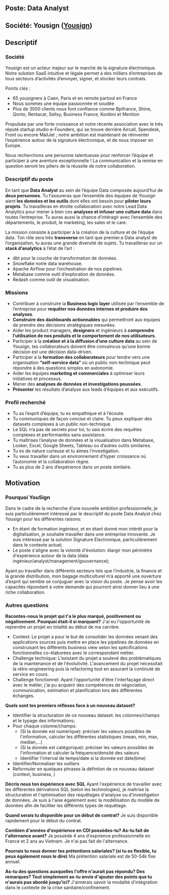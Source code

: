 ## Poste: Data Analyst 
## Société: Yousign ([Yousign](https://yousign.com/fr-fr))
## Descriptif
### Société
Yousign est un acteur majeur sur le marché de la signature électronique. Notre solution SaaS intuitive et légale permet à des milliers d’entreprises de tous secteurs d’activités d’envoyer, signer, et stocker leurs contrats.

Points clés :

- 65 yousigners à Caen, Paris et en remote partout en France
- Nous sommes une équipe passionnée et soudée
- Plus de 3500 clients nous font confiance comme Bpifrance, Shine, Qonto, Rentacar, Sellsy, Business France, Konbini et Mention

Propulsée par une forte croissance et notre récente association avec le très réputé startup studio e-Founders, qui se trouve derrière Aircall, Spendesk, Front ou encore MailJet ; notre ambition est maintenant de réinventer l’expérience autour de la signature électronique, et de nous imposer en Europe.

Nous recherchons une personne talentueuse pour renforcer l’équipe et participer à une aventure exceptionnelle ! La communication et la remise en question seront les piliers de la réussite de notre collaboration.

### Descriptif du poste

En tant que **Data Analyst** au sein de l’équipe Data composée aujourd’hui de **deux personnes**. Tu t’assureras que l’ensemble des équipes de Yousign aient **les données et les outils** dont elles ont besoin pour **piloter leurs projets**.
Tu travailleras en étroite collaboration avec notre Lead Data Analytics pour mener à bien ces **analyses et infuser une culture data** dans toutes l’entreprise.
Tu auras aussi la chance d’intéragir avec l’ensemble des départements, le produit, le marketing, les sales et le care.

La mission consiste à participer à la création de la culture et de l’équipe data. Ton rôle sera très **transverse** en tant que premier.e Data analyst de l’organisation, tu auras une grande diversité de sujets. Tu travailleras sur un **stack d’analytics** à l’état de l’art :

- dbt pour la couche de transformation de données.
- Snowflake notre data warehouse.
- Apache Airflow pour l’orchestration de nos pipelines.
- Metabase comme outil d’exploration de données.
- Redash comme outil de visualisation.

### Missions
- Contribuer à construire la **Business logic layer** utilisée par l’ensemble de l’entreprise pour **requêter nos données internes et produire des analyses**.
- **Construire des dashboards actionnables** qui permettront aux équipes de prendre des décisions stratégiques mesurées.
- Aider les product managers, **designers** et ingénieurs à **comprendre l’utilisation de nos produits et le comportement de nos utilisateurs**.
- Participer à la **création et à la diffusion d’une culture data** au sein de Yousign, tes collaborateurs doivent être convaincus qu’une bonne décision est une décision data-driven.
- Participer à la **formation des collaborateurs** pour tendre vers une organisation **“self-service data”** où un public non-technique peut répondre à des questions simples en autonomie.
- Aider les équipes **marketing et commerciales** à optimiser leurs initiatives et processus.
- Mener des **analyses de données et investigations poussées**.
- **Présenter** les résultats d’analyse aux leads d’équipes et aux exécutifs.

### Profil recherché
- Tu as l’esprit d’équipe, tu es empathique et à l’écoute.
- Tu communiques de façon concise et claire. Tu peux expliquer des datasets complexes à un public non-technique.
- Le SQL n’a pas de secrets pour toi, tu sais écrire des requêtes complexes et performantes sans assistance.
- Tu maîtrises l’analyse de données et la visualisation dans Metabase, Looker, Excel, Google Sheets, Tableau ou d’autres outils similaires.
- Tu es de nature curieuse et tu aimes l’investigation.
- Tu veux travailler dans un environnement d’hyper croissance où l’autonomie et la collaboration règne.
- Tu as plus de 2 ans d’expérience dans un poste similaire.

## Motivation

### Pourquoi YouSign
Dans le cadre de la recherche d’une nouvelle ambition professionnelle, je suis particulièrement intéressé́ par le descriptif du poste Data Analyst chez Yousign pour les différentes raisons: 

- En étant de formation ingénieur, et en étant donné mon intérêt pour la digitalisation, je souhaite travailler dans une entreprise innovante. Je suis intéressé par la solution Signature Electronique, particulièrement dans le contexte actuel;
- Le poste s'aligne avec la volonté d'évolution: élargir mon périmètre d'expérience autour de la data (data ingénieur/analyst/management/gouvernance);

Ayant pu travailler dans différents secteurs tels que l’industrie, la finance et la grande distribution, mon bagage multiculturel m’a apporté́ une ouverture d’esprit qui semble se conjuguer avec la vision du poste. Je pense avoir les capacités répondant à votre demande qui pourront ainsi donner lieu à une riche collaboration. 

### Autres questions

**Racontes-nous le projet qui t'a le plus marqué, positivement ou négativement. Pourquoi était-il si marquant?**
J'ai eu l'opportunité de reprendre un projet en totalité au début de ma carrière. 
- Context: Le projet a pour le but de consolider les données venant des applications sources puis mettre en place les pipelines de données en construisant les différents business view selon les spécifications fonctionnelles co-élaborées avec le correspondant métier. 
- Challenge technique: L'existant du projet a soulevé des problématiques de la maintenance et de l'évolutivité. L'avancement du projet nécessitait la rétro-engineering puis la refactoring tout en assurant la continuté de service en cours.
- Challenge fonctionnel: Ayant l'opportunité d'être l'interfaçage direct avec le métier, j'ai pu acquérir des compétences de négociation, communication, estimation et planification lors des différentes échanges. 
  
**Quels sont tes premiers réflexes face à un nouveau dataset?**
- Identifier la structuration de ce nouveau dataset: les colonnes/champs et le typage des informations; 
- Pour chaque colonne/champs: 
  - (Si la donnée est numérique): préciser les valeurs possibles de l'information, calculer les différentes statistiques (mean, min, max, median,...)
  - (Si la donnée est catégorique): préciser les valeurs possibles de l'information et calculer la fréquence/densité des valeurs
  - Identifier l'interval de temps/date si la donnée est date(time)
- Identifier/Normaliser les outliers
- Reformuler en quelques phrases la défintion de ce nouveau dataset (context, business, )   

**Décris nous ton éxpérience avec SQL**
Ayant l'expérience de travailler avec les différentes dérivations SQL (selon les technologies), je maitrise la structuration et l'optimisation des requêtages d'analyse ou d'investigation de données. Je suis à l'aise également avec la modélisation du modèle de données afin de faciliter les différents types de requêtage.  

**Quand serais tu disponible pour un début de contrat?**
Je suis disponible rapidement pour le début du contrat. 

**Combien d'années d'expérience en CDI possèdes-tu? As-tu fait de l'alternance avant?**
Je possède 4 ans d'exprience professionnelle en France et 2 ans au Vietnam. Je n'ai pas fait de l'alternance. 

**Pourrais tu nous donner tes prétentions salariales? (si tu es flexible, tu peux également nous le dire)**
Ma prétention salariale est de 50-54k fixe annuel. 

**As-tu des questions auxquelles l'offre n'aurait pas répondu? Des remarques? Tout simplement as-tu envie d'ajouter des points que tu n'aurais pas abordé jusqu'ici?**
J'aimerais savoir la modalité d'intégration dans le contexte de la crise sanitaire/confinement. 